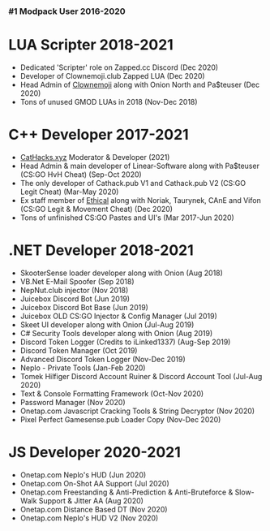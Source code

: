 ### #1 Modpack User 2016-2020

# LUA Scripter 2018-2021
- Dedicated 'Scripter' role on Zapped.cc Discord (Dec 2020)
- Developer of Clownemoji.club Zapped LUA (Dec 2020)
- Head Admin of [Clownemoji](https://clownemoji.club) along with Onion North and Pa$teuser (Dec 2020)
- Tons of unused GMOD LUAs in 2018 (Nov-Dec 2018)

# C++ Developer 2017-2021
- [CatHacks.xyz](https://cathacks.xyz) Moderator & Developer (2021)
- Head Admin & main developer of Linear-Software along with Pa$teuser (CS:GO HvH Cheat) (Sep-Oct 2020)
- The only developer of Cathack.pub V1 and Cathack.pub V2 (CS:GO Legit Cheat) (Mar-May 2020)
- Ex staff member of [Ethical](https://noriak.eu) along with Noriak, Taurynek, CAnE and Vifon (CS:GO Legit & Movement Cheat) (Dec 2020)
- Tons of unfinished CS:GO Pastes and UI's (Mar 2017-Jun 2020)

# .NET Developer 2018-2021
- SkooterSense loader developer along with Onion (Aug 2018)
- VB.Net E-Mail Spoofer (Sep 2018)
- NepNut.club injector (Nov 2018)
- Juicebox Discord Bot (Jun 2019)
- Juicebox Discord Bot Base (Jun 2019)
- Juicebox OLD CS:GO Injector & Config Manager (Jul 2019)
- Skeet UI developer along with Onion (Jul-Aug 2019)
- C# Security Tools developer along with Onion (Aug 2019)
- Discord Token Logger (Credits to iLinked1337) (Aug-Sep 2019)
- Discord Token Manager (Oct 2019)
- Advanced Discord Token Logger (Nov-Dec 2019)
- Neplo - Private Tools (Jan-Feb 2020)
- Tomek Hilfiger Discord Account Ruiner & Discord Account Tool (Jul-Aug 2020)
- Text & Console Formatting Framework (Oct-Nov 2020)
- Password Manager (Nov 2020)
- Onetap.com Javascript Cracking Tools & String Decryptor (Nov 2020)
- Pixel Perfect Gamesense.pub Loader Copy (Nov-Dec 2020)

# JS Developer 2020-2021
- Onetap.com Neplo's HUD (Jun 2020)
- Onetap.com On-Shot AA Support (Jul 2020)
- Onetap.com Freestanding & Anti-Prediction & Anti-Bruteforce & Slow-Walk Support & Jitter AA (Aug 2020)
- Onetap.com Distance Based DT (Nov 2020)
- Onetap.com Neplo's HUD V2 (Nov 2020)
